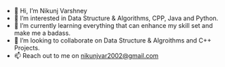 - 👋 Hi, I’m Nikunj Varshney
- 👀 I’m interested in Data Structure & Algorithms, CPP, Java and Python.
- 🌱 I’m currently learning everything that can enhance my skill set and make me a badass. 
- 💞️ I’m looking to collaborate on Data Structure & Algroithms and C++ Projects.
- 📫 Reach out to me on nikunjvar2002@gmail.com
